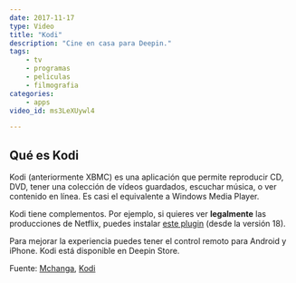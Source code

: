 ```yaml
---
date: 2017-11-17
type: Video
title: "Kodi"
description: "Cine en casa para Deepin."
tags:
    - tv
    - programas
    - peliculas
    - filmografia
categories:
    - apps
video_id: ms3LeXUywl4

---
```

<!--more-->

## Qué es Kodi

Kodi (anteriormente XBMC) es una aplicación que permite reproducir CD, DVD, tener una colección de vídeos guardados, escuchar música, o ver contenido en línea. Es casi el equivalente a Windows Media Player.

Kodi tiene complementos. Por ejemplo, si quieres ver **legalmente** las producciones de Netflix, puedes instalar [este plugin](https://www.softzone.es/2017/03/20/ver-netflix-desde-kodi/) (desde la versión 18).

Para mejorar la experiencia puedes tener el control remoto para Android y iPhone. Kodi está disponible en Deepin Store.

Fuente: [Mchanga](https://www.youtube.com/channel/UCgTv3f2aLsOsgeaQ9MnS1wg), [Kodi](https://kodi.tv/)

